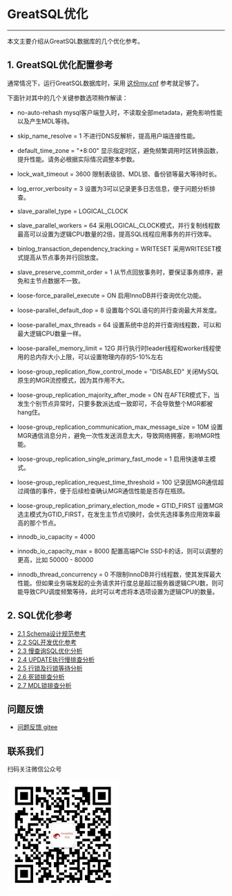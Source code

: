 # GreatSQL优化
---

本文主要介绍从GreatSQL数据库的几个优化参考。

## 1. GreatSQL优化配置参考
通常情况下，运行GreatSQL数据库时，采用 [这份my.cnf](https://gitee.com/GreatSQL/GreatSQL-Doc/blob/master/docs/my.cnf-example-greatsql-8.0.32-24) 参考就足够了。

下面针对其中的几个关键参数选项稍作解读：

- no-auto-rehash
mysql客户端登入时，不读取全部metadata，避免影响性能以及产生MDL等待。

- skip_name_resolve = 1
不进行DNS反解析，提高用户端连接性能。

- default_time_zone = "+8:00"
显示指定时区，避免频繁调用时区转换函数，提升性能。请务必根据实际情况调整本参数。

- lock_wait_timeout = 3600
限制表级锁、MDL锁、备份锁等最大等待时长。

- log_error_verbosity = 3
设置为3可以记录更多日志信息，便于问题分析排查。

- slave_parallel_type = LOGICAL_CLOCK
- slave_parallel_workers = 64
采用LOGICAL_CLOCK模式，并行复制线程数最高可以设置为逻辑CPU数量的2倍，提高SQL线程应用事务的并行效率。

- binlog_transaction_dependency_tracking = WRITESET
采用WRITESET模式提高从节点事务并行回放度。

- slave_preserve_commit_order = 1
从节点回放事务时，要保证事务顺序，避免和主节点数据不一致。

- loose-force_parallel_execute = ON
启用InnoDB并行查询优化功能。

- loose-parallel_default_dop = 8
设置每个SQL语句的并行查询最大并发度。

- loose-parallel_max_threads = 64
设置系统中总的并行查询线程数，可以和最大逻辑CPU数量一样。

- loose-parallel_memory_limit = 12G
并行执行时leader线程和worker线程使用的总内存大小上限，可以设置物理内存的5-10%左右

- loose-group_replication_flow_control_mode = "DISABLED"
关闭MySQL原生的MGR流控模式，因为其作用不大。

- loose-group_replication_majority_after_mode = ON
在AFTER模式下，当发生个别节点异常时，只要多数派达成一致即可，不会导致整个MGR都被hang住。

- loose-group_replication_communication_max_message_size = 10M
设置MGR通信消息分片，避免一次性发送消息太大，导致网络拥塞，影响MGR性能。

- loose-group_replication_single_primary_fast_mode = 1
启用快速单主模式。

- loose-group_replication_request_time_threshold = 100
记录因MGR通信超过阈值的事件，便于后续检查确认MGR通信性能是否存在瓶颈。

- loose-group_replication_primary_election_mode = GTID_FIRST
设置MGR选主模式为GTID_FIRST，在发生主节点切换时，会优先选择事务应用效率最高的那个节点。

- innodb_io_capacity = 4000
- innodb_io_capacity_max = 8000
配置高端PCIe SSD卡的话，则可以调整的更高，比如 50000 - 80000

- innodb_thread_concurrency = 0 
不限制InnoDB并行线程数，使其发挥最大性能。但如果业务端发起的业务请求并行度总是超过服务器逻辑CPU数，则可能导致CPU调度频繁等待，此时可以考虑将本选项设置为逻辑CPU的数量。


## 2. SQL优化参考
- [2.1 Schema设计规范参考](./2-1-schema-design-refer.md)
- [2.2 SQL开发优化参考](./2-2-sql-develop-refer.md)
- [2.3 慢查询SQL优化分析](./2-3-slow-query-diag.md)
- [2.4 UPDATE执行慢排查分析](./2-4-slow-update-diag.md)
- [2.5 行锁及行锁等待分析](./2-5-rowlock-diag.md)
- [2.6 死锁排查分析](./2-6-deadlock-diag.md)
- [2.7 MDL锁排查分析](./2-7-mdllock-diag.md)


**问题反馈**
---
- [问题反馈 gitee](https://gitee.com/GreatSQL/GreatSQL-Manual/issues)


**联系我们**
---

扫码关注微信公众号

![greatsql-wx](../greatsql-wx.jpg)
